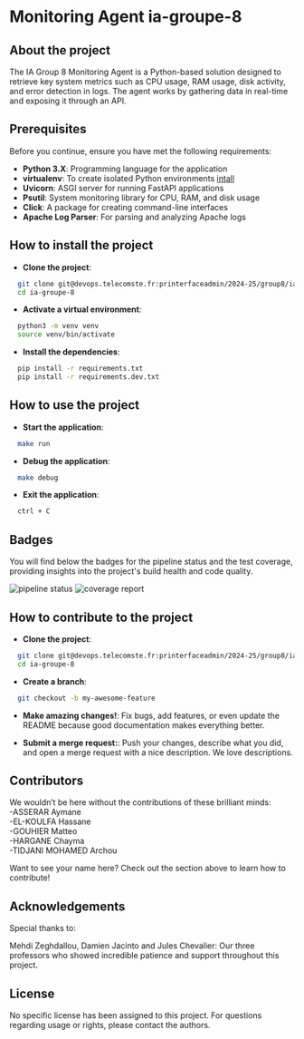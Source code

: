 # **Monitoring Agent ia-groupe-8**

## About the project

The IA Group 8 Monitoring Agent is a Python-based solution designed to retrieve key system metrics such as CPU usage, RAM usage, disk activity, and error detection in logs. The agent works by gathering data in real-time and exposing it through an API. 

## Prerequisites

Before you continue, ensure you have met the following requirements:

- **Python 3.X**: Programming language for the application
- **virtualenv**: To create isolated Python environments [intall](https://virtualenv.pypa.io/en/latest/installation.html)
- **Uvicorn**: ASGI server for running FastAPI applications
- **Psutil**: System monitoring library for CPU, RAM, and disk usage
- **Click**: A package for creating command-line interfaces
- **Apache Log Parser**: For parsing and analyzing Apache logs


## How to install the project

- **Clone the project**:
```sh
  git clone git@devops.telecomste.fr:printerfaceadmin/2024-25/group8/ia-groupe-8.git
  cd ia-groupe-8
```

- **Activate a virtual environment**:
```sh
  python3 -m venv venv
  source venv/bin/activate
```

- **Install the dependencies**:
```sh
  pip install -r requirements.txt
  pip install -r requirements.dev.txt
```

## How to use the project
- **Start the application**:
```sh
  make run
```

- **Debug the application**:
```sh
  make debug
```

- **Exit the application**:
```sh
  ctrl + C
```
## Badges

You will find below the badges for the pipeline status and the test coverage, providing insights into the project's build health and code quality.


![pipeline status](https://devops.telecomste.fr/printerfaceadmin/2024-25/group8/ia-groupe-8/badges/main/pipeline.svg)
![coverage report](https://devops.telecomste.fr/printerfaceadmin/2024-25/group8/ia-groupe-8/badges/main/coverage.svg)

## How to contribute to the project

- **Clone the project**:
```sh
  git clone git@devops.telecomste.fr:printerfaceadmin/2024-25/group8/ia-groupe-8.git
  cd ia-groupe-8
```

- **Create a branch**:
```sh
  git checkout -b my-awesome-feature
```

- **Make amazing changes!**:
Fix bugs, add features, or even update the README because good documentation makes everything better.

- **Submit a merge request:**:
Push your changes, describe what you did, and open a merge request with a nice description. We love descriptions.


## Contributors

We wouldn’t be here without the contributions of these brilliant minds:  
-ASSERAR Aymane  
-EL-KOULFA Hassane  
-GOUHIER Matteo  
-HARGANE Chayma  
-TIDJANI MOHAMED Archou  

Want to see your name here? Check out the section above to learn how to contribute!

## Acknowledgements

Special thanks to:

Mehdi Zeghdallou, Damien Jacinto and Jules Chevalier: Our three professors who showed incredible patience and support throughout this project.

## License

No specific license has been assigned to this project.
For questions regarding usage or rights, please contact the authors.

